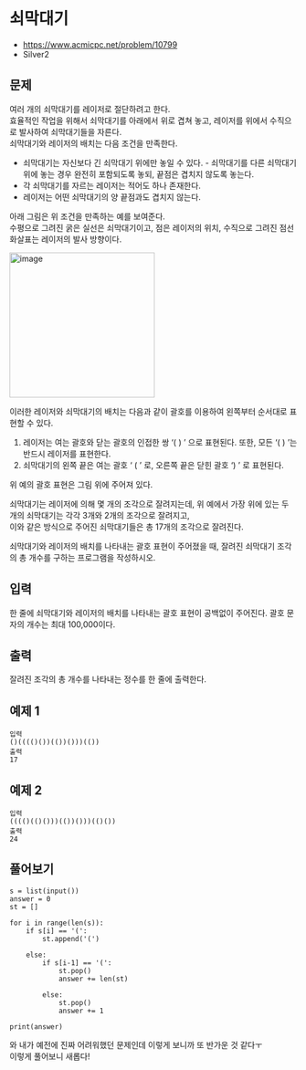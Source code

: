 # 쇠막대기

- https://www.acmicpc.net/problem/10799
- Silver2

## 문제
여러 개의 쇠막대기를 레이저로 절단하려고 한다.  
효율적인 작업을 위해서 쇠막대기를 아래에서 위로 겹쳐 놓고, 레이저를 위에서 수직으로 발사하여 쇠막대기들을 자른다.  
쇠막대기와 레이저의 배치는 다음 조건을 만족한다.
  
- 쇠막대기는 자신보다 긴 쇠막대기 위에만 놓일 수 있다. - 쇠막대기를 다른 쇠막대기 위에 놓는 경우 완전히 포함되도록 놓되, 끝점은 겹치지 않도록 놓는다.
- 각 쇠막대기를 자르는 레이저는 적어도 하나 존재한다.
- 레이저는 어떤 쇠막대기의 양 끝점과도 겹치지 않는다. 


아래 그림은 위 조건을 만족하는 예를 보여준다.  
수평으로 그려진 굵은 실선은 쇠막대기이고, 점은 레이저의 위치, 수직으로 그려진 점선 화살표는 레이저의 발사 방향이다.

<img width="254" alt="image" src="https://user-images.githubusercontent.com/46602874/211184907-676f133f-5358-4ed2-a18e-a490b4925130.png">

이러한 레이저와 쇠막대기의 배치는 다음과 같이 괄호를 이용하여 왼쪽부터 순서대로 표현할 수 있다.

1. 레이저는 여는 괄호와 닫는 괄호의 인접한 쌍 ‘( ) ’ 으로 표현된다. 또한, 모든 ‘( ) ’는 반드시 레이저를 표현한다.
2. 쇠막대기의 왼쪽 끝은 여는 괄호 ‘ ( ’ 로, 오른쪽 끝은 닫힌 괄호 ‘) ’ 로 표현된다. 

위 예의 괄호 표현은 그림 위에 주어져 있다.  

쇠막대기는 레이저에 의해 몇 개의 조각으로 잘려지는데, 위 예에서 가장 위에 있는 두 개의 쇠막대기는 각각 3개와 2개의 조각으로 잘려지고,  
이와 같은 방식으로 주어진 쇠막대기들은 총 17개의 조각으로 잘려진다. 

쇠막대기와 레이저의 배치를 나타내는 괄호 표현이 주어졌을 때, 잘려진 쇠막대기 조각의 총 개수를 구하는 프로그램을 작성하시오.  

## 입력
한 줄에 쇠막대기와 레이저의 배치를 나타내는 괄호 표현이 공백없이 주어진다. 괄호 문자의 개수는 최대 100,000이다. 

## 출력
잘려진 조각의 총 개수를 나타내는 정수를 한 줄에 출력한다.

## 예제 1 

```
입력
()(((()())(())()))(())
출력
17
```

## 예제 2

```
입력
(((()(()()))(())()))(()())
출력
24
```

## 풀어보기

```
s = list(input())
answer = 0
st = []

for i in range(len(s)):
    if s[i] == '(':
        st.append('(')

    else:
        if s[i-1] == '(': 
            st.pop()
            answer += len(st)

        else:
            st.pop() 
            answer += 1 

print(answer)
```

와 내가 예전에 진짜 어려워했던 문제인데 이렇게 보니까 또 반가운 것 같다ㅜ  
이렇게 풀어보니 새롭다!
